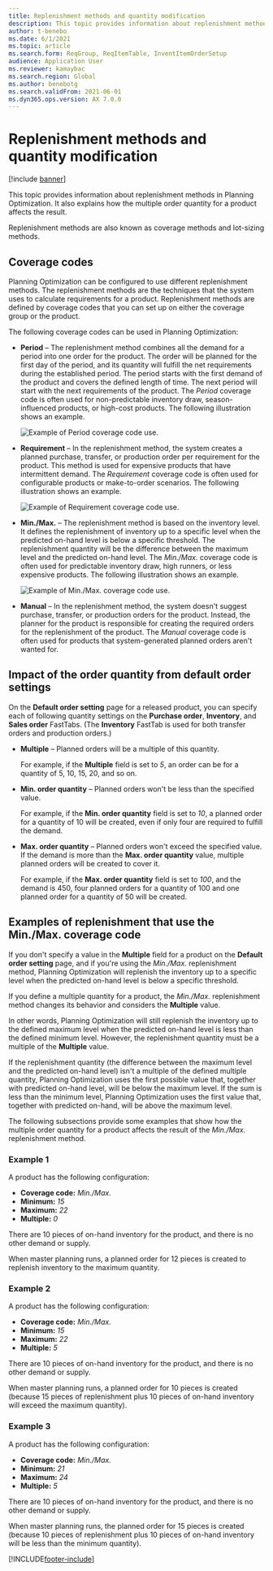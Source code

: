 ```yaml
---
title: Replenishment methods and quantity modification
description: This topic provides information about replenishment methods in Planning Optimization. It also explains how the multiple order quantity for a product affects the result.
author: t-benebo
ms.date: 6/1/2021
ms.topic: article
ms.search.form: ReqGroup, ReqItemTable, InventItemOrderSetup
audience: Application User
ms.reviewer: kamaybac
ms.search.region: Global
ms.author: benebotg
ms.search.validFrom: 2021-06-01
ms.dyn365.ops.version: AX 7.0.0
---
```


# Replenishment methods and quantity modification

[!include [banner](../../includes/banner.md)]

This topic provides information about replenishment methods in Planning Optimization. It also explains how the multiple order quantity for a product affects the result.

Replenishment methods are also known as coverage methods and lot-sizing methods.

## Coverage codes

Planning Optimization can be configured to use different replenishment methods. The replenishment methods are the techniques that the system uses to calculate requirements for a product. Replenishment methods are defined by coverage codes that you can set up on either the coverage group or the product.

The following coverage codes can be used in Planning Optimization:

- **Period** – The replenishment method combines all the demand for a period into one order for the product. The order will be planned for the first day of the period, and its quantity will fulfill the net requirements during the established period. The period starts with the first demand of the product and covers the defined length of time. The next period will start with the next requirements of the product. The *Period* coverage code is often used for non-predictable inventory draw, season-influenced products, or high-cost products. The following illustration shows an example.

    ![Example of Period coverage code use.](./media/coverage-code-period.png "Example of Period coverage code use")

- **Requirement** – In the replenishment method, the system creates a planned purchase, transfer, or production order per requirement for the product. This method is used for expensive products that have intermittent demand. The *Requirement* coverage code is often used for configurable products or make-to-order scenarios. The following illustration shows an example.

    ![Example of Requirement coverage code use.](./media/coverage-code-requirement.png "Example of Requirement coverage code use")

- **Min./Max.** – The replenishment method is based on the inventory level. It defines the replenishment of inventory up to a specific level when the predicted on-hand level is below a specific threshold. The replenishment quantity will be the difference between the maximum level and the predicted on-hand level. The *Min./Max.* coverage code is often used for predictable inventory draw, high runners, or less expensive products. The following illustration shows an example.

    ![Example of Min./Max. coverage code use.](./media/coverage-code-min-max.png "Example of Min./Max. coverage code use")

- **Manual** – In the replenishment method, the system doesn't suggest purchase, transfer, or production orders for the product. Instead, the planner for the product is responsible for creating the required orders for the replenishment of the product. The *Manual* coverage code is often used for products that system-generated planned orders aren't wanted for.

## Impact of the order quantity from default order settings

On the **Default order setting** page for a released product, you can specify each of following quantity settings on the **Purchase order**, **Inventory**, and **Sales order** FastTabs. (The **Inventory** FastTab is used for both transfer orders and production orders.)

- **Multiple** – Planned orders will be a multiple of this quantity.

    For example, if the **Multiple** field is set to *5*, an order can be for a quantity of 5, 10, 15, 20, and so on.

- **Min. order quantity** – Planned orders won't be less than the specified value.

    For example, if the **Min. order quantity** field is set to *10*, a planned order for a quantity of 10 will be created, even if only four are required to fulfill the demand.

- **Max. order quantity** – Planned orders won't exceed the specified value. If the demand is more than the **Max. order quantity** value, multiple planned orders will be created to cover it.

    For example, if the **Max. order quantity** field is set to *100*, and the demand is 450, four planned orders for a quantity of 100 and one planned order for a quantity of 50 will be created.

## Examples of replenishment that use the Min./Max. coverage code

If you don't specify a value in the **Multiple** field for a product on the **Default order setting** page, and if you're using the *Min./Max.* replenishment method, Planning Optimization will replenish the inventory up to a specific level when the predicted on-hand level is below a specific threshold.

If you define a multiple quantity for a product, the *Min./Max.* replenishment method changes its behavior and considers the **Multiple** value.

In other words, Planning Optimization will still replenish the inventory up to the defined maximum level when the predicted on-hand level is less than the defined minimum level. However, the replenishment quantity must be a multiple of the **Multiple** value.

If the replenishment quantity (the difference between the maximum level and the predicted on-hand level) isn't a multiple of the defined multiple quantity, Planning Optimization uses the first possible value that, together with predicted on-hand level, will be below the maximum level. If the sum is less than the minimum level, Planning Optimization uses the first value that, together with predicted on-hand, will be above the maximum level.

The following subsections provide some examples that show how the multiple order quantity for a product affects the result of the *Min./Max.* replenishment method.

### Example 1

A product has the following configuration:

- **Coverage code:** *Min./Max.*
- **Minimum:** *15*
- **Maximum:** *22*
- **Multiple:** *0*

There are 10 pieces of on-hand inventory for the product, and there is no other demand or supply.

When master planning runs, a planned order for 12 pieces is created to replenish inventory to the maximum quantity.

### Example 2

A product has the following configuration:

- **Coverage code:** *Min./Max.*
- **Minimum:** *15*
- **Maximum:** *22*
- **Multiple:** *5*

There are 10 pieces of on-hand inventory for the product, and there is no other demand or supply.

When master planning runs, a planned order for 10 pieces is created (because 15 pieces of replenishment plus 10 pieces of on-hand inventory will exceed the maximum quantity).

### Example 3

A product has the following configuration:

- **Coverage code:** *Min./Max.*
- **Minimum:** *21*
- **Maximum:** *24*
- **Multiple:** *5*

There are 10 pieces of on-hand inventory for the product, and there is no other demand or supply.

When master planning runs, the planned order for 15 pieces is created (because 10 pieces of replenishment plus 10 pieces of on-hand inventory will be less than the minimum quantity).

[!INCLUDE[footer-include](../../../includes/footer-banner.md)]
